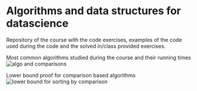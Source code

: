 # Algorithms and data structures for datascience

Repository of the course with the code exercises, examples of the code used during the code and the solved in/class provided exercises.

Most common algorithms studied during the course and their running times
![algo and comparisons](https://github.com/VincenzoRocchi/A4DS/blob/main/Images/comparison_sorting_algos.png)

Lower bound proof for comparison based algorithms
![lower bound for sorting by comparison](https://github.com/VincenzoRocchi/A4DS/blob/main/Images/Lower_bound_comparisons.png)